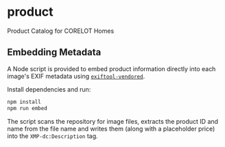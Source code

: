 # product
Product Catalog for CORELOT Homes

## Embedding Metadata

A Node script is provided to embed product information directly into each
image's EXIF metadata using [`exiftool-vendored`](https://www.npmjs.com/package/exiftool-vendored).

Install dependencies and run:

```bash
npm install
npm run embed
```

The script scans the repository for image files, extracts the product ID and
name from the file name and writes them (along with a placeholder price) into
the `XMP-dc:Description` tag.
